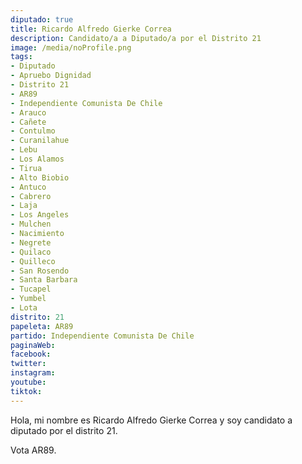 ```yaml
---
diputado: true
title: Ricardo Alfredo Gierke Correa
description: Candidato/a a Diputado/a por el Distrito 21
image: /media/noProfile.png
tags:
- Diputado
- Apruebo Dignidad
- Distrito 21
- AR89
- Independiente Comunista De Chile
- Arauco
- Cañete
- Contulmo
- Curanilahue
- Lebu
- Los Alamos
- Tirua
- Alto Biobio
- Antuco
- Cabrero
- Laja
- Los Angeles
- Mulchen
- Nacimiento
- Negrete
- Quilaco
- Quilleco
- San Rosendo
- Santa Barbara
- Tucapel
- Yumbel
- Lota
distrito: 21
papeleta: AR89
partido: Independiente Comunista De Chile
paginaWeb:
facebook:
twitter:
instagram:
youtube:
tiktok:
---
```

Hola, mi nombre es Ricardo Alfredo Gierke Correa y soy candidato a diputado por el distrito 21.

Vota AR89.